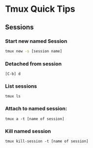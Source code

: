 # Tmux Quick Tips

## Sessions

### Start new named Session

```sh
tmux new -s [session name]
```

### Detached from session

```
[C-b] d
```

### List sessions

```
tmux ls
```

### Attach to named session:

```
tmux a -t [name of session]
```

### Kill named session

```
tmux kill-session -t [name of session]
```

